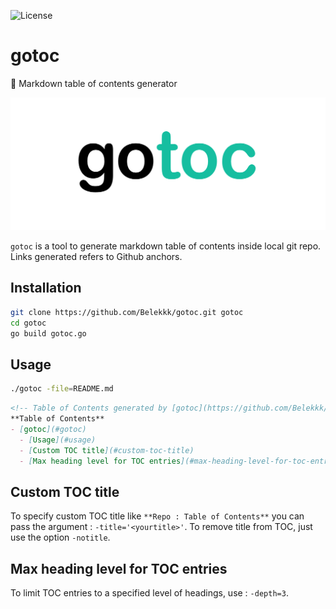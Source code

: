 ![License](http://img.shields.io/:license-mit-blue.svg)

# gotoc
:page_facing_up: Markdown table of contents generator

![logo_godoc](img/gotoc.png)

`gotoc` is a tool to generate markdown table of contents inside local git repo.
Links generated refers to Github anchors.

## Installation

```sh
git clone https://github.com/Belekkk/gotoc.git gotoc
cd gotoc
go build gotoc.go
```

## Usage

```sh
./gotoc -file=README.md
```

```md
<!-- Table of Contents generated by [gotoc](https://github.com/Belekkk/gotoc) -->
**Table of Contents**
- [gotoc](#gotoc)
  - [Usage](#usage)
  - [Custom TOC title](#custom-toc-title)
  - [Max heading level for TOC entries](#max-heading-level-for-toc-entries)
```

## Custom TOC title

To specify custom TOC title like `**Repo : Table of Contents**` you can pass the argument : `-title='<yourtitle>'`.
To remove title from TOC, just use the option `-notitle`.

## Max heading level for TOC entries

To limit TOC entries to a specified level of headings, use : `-depth=3`.
